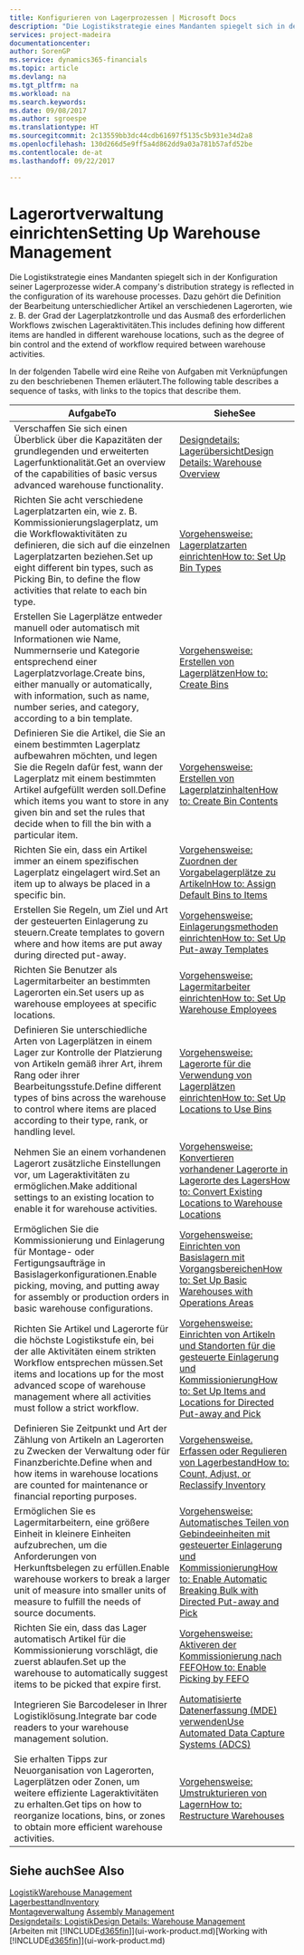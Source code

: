 ```yaml
---
title: Konfigurieren von Lagerprozessen | Microsoft Docs
description: "Die Logistikstrategie eines Mandanten spiegelt sich in der Konfiguration seiner Lagerprozesse wider. Dazu gehört die Definition der Bearbeitung unterschiedlicher Artikel an verschiedenen Lagerorten, wie z. B. der Grad der Lagerplatzkontrolle und das Ausmaß des erforderlichen Workflows zwischen Lageraktivitäten."
services: project-madeira
documentationcenter: 
author: SorenGP
ms.service: dynamics365-financials
ms.topic: article
ms.devlang: na
ms.tgt_pltfrm: na
ms.workload: na
ms.search.keywords: 
ms.date: 09/08/2017
ms.author: sgroespe
ms.translationtype: HT
ms.sourcegitcommit: 2c13559bb3dc44cdb61697f5135c5b931e34d2a8
ms.openlocfilehash: 130d266d5e9ff5a4d862dd9a03a781b57afd52be
ms.contentlocale: de-at
ms.lasthandoff: 09/22/2017

---
```

# <a name="setting-up-warehouse-management"></a><span data-ttu-id="590f3-104">Lagerortverwaltung einrichten</span><span class="sxs-lookup"><span data-stu-id="590f3-104">Setting Up Warehouse Management</span></span>
<span data-ttu-id="590f3-105">Die Logistikstrategie eines Mandanten spiegelt sich in der Konfiguration seiner Lagerprozesse wider.</span><span class="sxs-lookup"><span data-stu-id="590f3-105">A company's distribution strategy is reflected in the configuration of its warehouse processes.</span></span> <span data-ttu-id="590f3-106">Dazu gehört die Definition der Bearbeitung unterschiedlicher Artikel an verschiedenen Lagerorten, wie z. B. der Grad der Lagerplatzkontrolle und das Ausmaß des erforderlichen Workflows zwischen Lageraktivitäten.</span><span class="sxs-lookup"><span data-stu-id="590f3-106">This includes defining how different items are handled in different warehouse locations, such as the degree of bin control and the extend of workflow required between warehouse activities.</span></span>  

 <span data-ttu-id="590f3-107">In der folgenden Tabelle wird eine Reihe von Aufgaben mit Verknüpfungen zu den beschriebenen Themen erläutert.</span><span class="sxs-lookup"><span data-stu-id="590f3-107">The following table describes a sequence of tasks, with links to the topics that describe them.</span></span>   

|<span data-ttu-id="590f3-108">**Aufgabe**</span><span class="sxs-lookup"><span data-stu-id="590f3-108">**To**</span></span>|<span data-ttu-id="590f3-109">**Siehe**</span><span class="sxs-lookup"><span data-stu-id="590f3-109">**See**</span></span>|  
|------------|-------------|  
|<span data-ttu-id="590f3-110">Verschaffen Sie sich einen Überblick über die Kapazitäten der grundlegenden und erweiterten Lagerfunktionalität.</span><span class="sxs-lookup"><span data-stu-id="590f3-110">Get an overview of the capabilities of basic versus advanced warehouse functionality.</span></span>|[<span data-ttu-id="590f3-111">Designdetails: Lagerübersicht</span><span class="sxs-lookup"><span data-stu-id="590f3-111">Design Details: Warehouse Overview</span></span>](design-details-warehouse-overview.md)|  
|<span data-ttu-id="590f3-112">Richten Sie acht verschiedene Lagerplatzarten ein, wie z. B. Kommissionierungslagerplatz, um die Workflowaktivitäten zu definieren, die sich auf die einzelnen Lagerplatzarten beziehen.</span><span class="sxs-lookup"><span data-stu-id="590f3-112">Set up eight different bin types, such as Picking Bin, to define the flow activities that relate to each bin type.</span></span>|[<span data-ttu-id="590f3-113">Vorgehensweise: Lagerplatzarten einrichten</span><span class="sxs-lookup"><span data-stu-id="590f3-113">How to: Set Up Bin Types</span></span>](warehouse-how-to-set-up-bin-types.md)|  
|<span data-ttu-id="590f3-114">Erstellen Sie Lagerplätze entweder manuell oder automatisch mit Informationen wie Name, Nummernserie und Kategorie entsprechend einer Lagerplatzvorlage.</span><span class="sxs-lookup"><span data-stu-id="590f3-114">Create bins, either manually or automatically, with information, such as name, number series, and category, according to a bin template.</span></span>|[<span data-ttu-id="590f3-115">Vorgehensweise: Erstellen von Lagerplätzen</span><span class="sxs-lookup"><span data-stu-id="590f3-115">How to: Create Bins</span></span>](warehouse-how-to-create-individual-bins.md)|  
|<span data-ttu-id="590f3-116">Definieren Sie die Artikel, die Sie an einem bestimmten Lagerplatz aufbewahren möchten, und legen Sie die Regeln dafür fest, wann der Lagerplatz mit einem bestimmten Artikel aufgefüllt werden soll.</span><span class="sxs-lookup"><span data-stu-id="590f3-116">Define which items you want to store in any given bin and set the rules that decide when to fill the bin with a particular item.</span></span>|[<span data-ttu-id="590f3-117">Vorgehensweise: Erstellen von Lagerplatzinhalten</span><span class="sxs-lookup"><span data-stu-id="590f3-117">How to: Create Bin Contents</span></span>](warehouse-how-to-set-up-bin-contents.md)|  
|<span data-ttu-id="590f3-118">Richten Sie ein, dass ein Artikel immer an einem spezifischen Lagerplatz eingelagert wird.</span><span class="sxs-lookup"><span data-stu-id="590f3-118">Set an item up to always be placed in a specific bin.</span></span>|[<span data-ttu-id="590f3-119">Vorgehensweise: Zuordnen der Vorgabelagerplätze zu Artikeln</span><span class="sxs-lookup"><span data-stu-id="590f3-119">How to: Assign Default Bins to Items</span></span>](warehouse-how-to-assign-default-bins-to-items.md)|
|<span data-ttu-id="590f3-120">Erstellen Sie Regeln, um Ziel und Art der gesteuerten Einlagerung zu steuern.</span><span class="sxs-lookup"><span data-stu-id="590f3-120">Create templates to govern where and how items are put away during directed put-away.</span></span>|[<span data-ttu-id="590f3-121">Vorgehensweise: Einlagerungsmethoden einrichten</span><span class="sxs-lookup"><span data-stu-id="590f3-121">How to: Set Up Put-away Templates</span></span>](warehouse-how-to-set-up-put-away-templates.md)|
|<span data-ttu-id="590f3-122">Richten Sie Benutzer als Lagermitarbeiter an bestimmten Lagerorten ein.</span><span class="sxs-lookup"><span data-stu-id="590f3-122">Set users up as warehouse employees at specific locations.</span></span>|[<span data-ttu-id="590f3-123">Vorgehensweise: Lagermitarbeiter einrichten</span><span class="sxs-lookup"><span data-stu-id="590f3-123">How to: Set Up Warehouse Employees</span></span>](warehouse-how-to-set-up-warehouse-employees.md)|
|<span data-ttu-id="590f3-124">Definieren Sie unterschiedliche Arten von Lagerplätzen in einem Lager zur Kontrolle der Platzierung von Artikeln gemäß ihrer Art, ihrem Rang oder ihrer Bearbeitungsstufe.</span><span class="sxs-lookup"><span data-stu-id="590f3-124">Define different types of bins across the warehouse to control where items are placed according to their type, rank, or handling level.</span></span>|[<span data-ttu-id="590f3-125">Vorgehensweise: Lagerorte für die Verwendung von Lagerplätzen einrichten</span><span class="sxs-lookup"><span data-stu-id="590f3-125">How to: Set Up Locations to Use Bins</span></span>](warehouse-how-to-set-up-locations-to-use-bins.md)|
|<span data-ttu-id="590f3-126">Nehmen Sie an einem vorhandenen Lagerort zusätzliche Einstellungen vor, um Lageraktivitäten zu ermöglichen.</span><span class="sxs-lookup"><span data-stu-id="590f3-126">Make additional settings to an existing location to enable it for warehouse activities.</span></span>|[<span data-ttu-id="590f3-127">Vorgehensweise: Konvertieren vorhandener Lagerorte in Lagerorte des Lagers</span><span class="sxs-lookup"><span data-stu-id="590f3-127">How to: Convert Existing Locations to Warehouse Locations</span></span>](warehouse-how-to-convert-existing-locations-to-warehouse-locations.md)|
|<span data-ttu-id="590f3-128">Ermöglichen Sie die Kommissionierung und Einlagerung für Montage- oder Fertigungsaufträge in Basislagerkonfigurationen.</span><span class="sxs-lookup"><span data-stu-id="590f3-128">Enable picking, moving, and putting away for assembly or production orders in basic warehouse configurations.</span></span>|[<span data-ttu-id="590f3-129">Vorgehensweise: Einrichten von Basislagern mit Vorgangsbereichen</span><span class="sxs-lookup"><span data-stu-id="590f3-129">How to: Set Up Basic Warehouses with Operations Areas</span></span>](warehouse-how-to-set-up-basic-warehouses-with-operations-areas.md)|  
|<span data-ttu-id="590f3-130">Richten Sie Artikel und Lagerorte für die höchste Logistikstufe ein, bei der alle Aktivitäten einem strikten Workflow entsprechen müssen.</span><span class="sxs-lookup"><span data-stu-id="590f3-130">Set items and locations up for the most advanced scope of warehouse management where all activities must follow a strict workflow.</span></span>|[<span data-ttu-id="590f3-131">Vorgehensweise: Einrichten von Artikeln und Standorten für die gesteuerte Einlagerung und Kommissionierung</span><span class="sxs-lookup"><span data-stu-id="590f3-131">How to: Set Up Items and Locations for Directed Put-away and Pick</span></span>](warehouse-how-to-set-up-items-for-directed-put-away-and-pick.md)|  
|<span data-ttu-id="590f3-132">Definieren Sie Zeitpunkt und Art der Zählung von Artikeln an Lagerorten zu Zwecken der Verwaltung oder für Finanzberichte.</span><span class="sxs-lookup"><span data-stu-id="590f3-132">Define when and how items in warehouse locations are counted for maintenance or financial reporting purposes.</span></span>|[<span data-ttu-id="590f3-133">Vorgehensweise. Erfassen oder Regulieren von Lagerbestand</span><span class="sxs-lookup"><span data-stu-id="590f3-133">How to: Count, Adjust, or Reclassify Inventory</span></span>](inventory-how-count-adjust-reclassify.md)|
|<span data-ttu-id="590f3-134">Ermöglichen Sie es Lagermitarbeitern, eine größere Einheit in kleinere Einheiten aufzubrechen, um die Anforderungen von Herkunftsbelegen zu erfüllen.</span><span class="sxs-lookup"><span data-stu-id="590f3-134">Enable warehouse workers to break a larger unit of measure into smaller units of measure to fulfill the needs of source documents.</span></span>|[<span data-ttu-id="590f3-135">Vorgehensweise: Automatisches Teilen von Gebindeeinheiten mit gesteuerter Einlagerung und Kommissionierung</span><span class="sxs-lookup"><span data-stu-id="590f3-135">How to: Enable Automatic Breaking Bulk with Directed Put-away and Pick</span></span>](warehouse-enable-automatic-breaking-bulk-with-directed-put-away-and-pick.md)|  
|<span data-ttu-id="590f3-136">Richten Sie ein, dass das Lager automatisch Artikel für die Kommissionierung vorschlägt, die zuerst ablaufen.</span><span class="sxs-lookup"><span data-stu-id="590f3-136">Set up the warehouse to automatically suggest items to be picked that expire first.</span></span>|[<span data-ttu-id="590f3-137">Vorgehensweise: Aktiveren der Kommissionierung nach FEFO</span><span class="sxs-lookup"><span data-stu-id="590f3-137">How to: Enable Picking by FEFO</span></span>](warehouse-picking-by-fefo.md)|
|<span data-ttu-id="590f3-138">Integrieren Sie Barcodeleser in Ihrer Logistiklösung.</span><span class="sxs-lookup"><span data-stu-id="590f3-138">Integrate bar code readers to your warehouse management solution.</span></span>|[<span data-ttu-id="590f3-139">Automatisierte Datenerfassung (MDE) verwenden</span><span class="sxs-lookup"><span data-stu-id="590f3-139">Use Automated Data Capture Systems (ADCS)</span></span>](warehouse-use-automated-data-capture-systems-adcs.md)|  
|<span data-ttu-id="590f3-140">Sie erhalten Tipps zur Neuorganisation von Lagerorten, Lagerplätzen oder Zonen, um weitere effiziente Lageraktivitäten zu erhalten.</span><span class="sxs-lookup"><span data-stu-id="590f3-140">Get tips on how to reorganize locations, bins, or zones to obtain more efficient warehouse activities.</span></span>|[<span data-ttu-id="590f3-141">Vorgehensweise: Umstrukturieren von Lagern</span><span class="sxs-lookup"><span data-stu-id="590f3-141">How to: Restructure Warehouses</span></span>](warehouse-how-to-restructure-warehouses.md)|  

## <a name="see-also"></a><span data-ttu-id="590f3-142">Siehe auch</span><span class="sxs-lookup"><span data-stu-id="590f3-142">See Also</span></span>  
[<span data-ttu-id="590f3-143">Logistik</span><span class="sxs-lookup"><span data-stu-id="590f3-143">Warehouse Management</span></span>](warehouse-manage-warehouse.md)  
[<span data-ttu-id="590f3-144">Lagerbesttand</span><span class="sxs-lookup"><span data-stu-id="590f3-144">Inventory</span></span>](inventory-manage-inventory.md)  
<span data-ttu-id="590f3-145">[Montageverwaltung](assembly-assemble-items.md)  </span><span class="sxs-lookup"><span data-stu-id="590f3-145">[Assembly Management](assembly-assemble-items.md)  </span></span>  
[<span data-ttu-id="590f3-146">Designdetails: Logistik</span><span class="sxs-lookup"><span data-stu-id="590f3-146">Design Details: Warehouse Management</span></span>](design-details-warehouse-management.md)  
<span data-ttu-id="590f3-147">[Arbeiten mit [!INCLUDE[d365fin](includes/d365fin_md.md)]](ui-work-product.md)</span><span class="sxs-lookup"><span data-stu-id="590f3-147">[Working with [!INCLUDE[d365fin](includes/d365fin_md.md)]](ui-work-product.md)</span></span>

